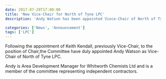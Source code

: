```yaml
---
date: 2017-07-28T17:00:00
title: 'New Vice-Chair for North of Tyne LPC'
description: 'Andy Watson has been appointed Vioce-Chair of North of Tyne LPC'

categories: ['News', 'Announcement']
tags: ['LPC']
---
```


Following the appointment of Keith Kendall, previously Vice-Chair, to the position of Chair,the Committee have duly appointed Andy Watson as Vice-Chair of North of Tyne LPC.  

Andy is Area Development Manager for Whitworth Chemists Ltd and is a member of the committee representing independent contractors.
